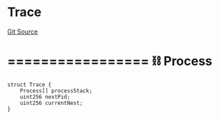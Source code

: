 # Trace
[Git Source](https://github.com/metacontract/mc/blob/8438d83ed04f942f1b69f22b0cb556723d88a8f9/resources/devkit/api-reference/Flattened.sol)

=================
⛓️ Process
===================


```solidity
struct Trace {
    Process[] processStack;
    uint256 nextPid;
    uint256 currentNest;
}
```

